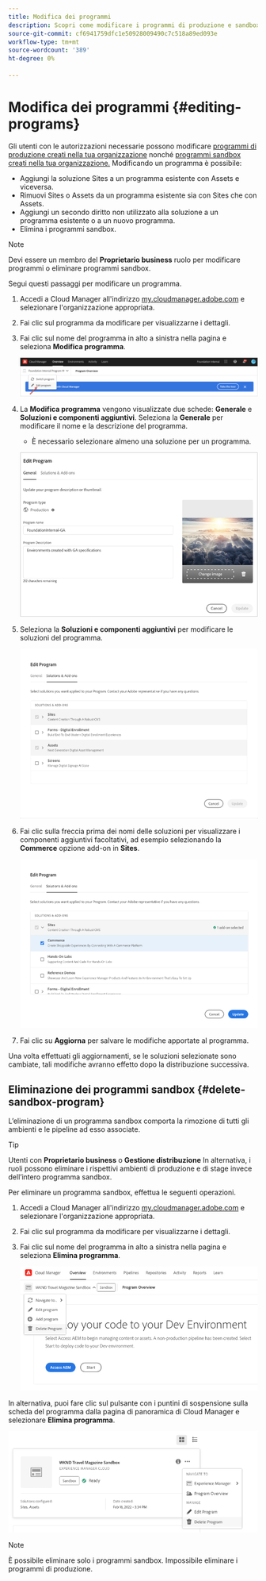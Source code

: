 ```yaml
---
title: Modifica dei programmi
description: Scopri come modificare i programmi di produzione e sandbox per regolare le loro opzioni dopo averli creati.
source-git-commit: cf6941759dfc1e50928009490c7c518a89ed093e
workflow-type: tm+mt
source-wordcount: '389'
ht-degree: 0%

---
```



# Modifica dei programmi {#editing-programs}

Gli utenti con le autorizzazioni necessarie possono modificare [programmi di produzione creati nella tua organizzazione](creating-production-programs.md) nonché [programmi sandbox creati nella tua organizzazione.](creating-sandbox-programs.md) Modificando un programma è possibile:

* Aggiungi la soluzione Sites a un programma esistente con Assets e viceversa.
* Rimuovi Sites o Assets da un programma esistente sia con Sites che con Assets.
* Aggiungi un secondo diritto non utilizzato alla soluzione a un programma esistente o a un nuovo programma.
* Elimina i programmi sandbox.

>[!NOTE]
>
>Devi essere un membro del **Proprietario business** ruolo per modificare programmi o eliminare programmi sandbox.

Segui questi passaggi per modificare un programma.

1. Accedi a Cloud Manager all&#39;indirizzo [my.cloudmanager.adobe.com](https://my.cloudmanager.adobe.com/) e selezionare l&#39;organizzazione appropriata.

1. Fai clic sul programma da modificare per visualizzarne i dettagli.

1. Fai clic sul nome del programma in alto a sinistra nella pagina e seleziona **Modifica programma**.

   ![Opzione Modifica programma](assets/edit-program-overview.png)

1. La **Modifica programma** vengono visualizzate due schede: **Generale** e **Soluzioni e componenti aggiuntivi**. Seleziona la **Generale** per modificare il nome e la descrizione del programma.

   * È necessario selezionare almeno una soluzione per un programma.

   ![Scheda Generale](assets/edit-program-prod1.png)

1. Seleziona la **Soluzioni e componenti aggiuntivi** per modificare le soluzioni del programma.

   ![Selezionare le soluzioni](assets/edit-prg.png)

1. Fai clic sulla freccia prima dei nomi delle soluzioni per visualizzare i componenti aggiuntivi facoltativi, ad esempio selezionando la **Commerce** opzione add-on in **Sites**.

   ![Modificare i componenti aggiuntivi](assets/edit-program-add-on.png)

1. Fai clic su **Aggiorna** per salvare le modifiche apportate al programma.

Una volta effettuati gli aggiornamenti, se le soluzioni selezionate sono cambiate, tali modifiche avranno effetto dopo la distribuzione successiva.

## Eliminazione dei programmi sandbox {#delete-sandbox-program}

L’eliminazione di un programma sandbox comporta la rimozione di tutti gli ambienti e le pipeline ad esso associate.

>[!TIP]
>
>Utenti con **Proprietario business** o **Gestione distribuzione** In alternativa, i ruoli possono eliminare i rispettivi ambienti di produzione e di stage invece dell’intero programma sandbox.

Per eliminare un programma sandbox, effettua le seguenti operazioni.

1. Accedi a Cloud Manager all&#39;indirizzo [my.cloudmanager.adobe.com](https://my.cloudmanager.adobe.com/) e selezionare l&#39;organizzazione appropriata.

1. Fai clic sul programma da modificare per visualizzarne i dettagli.

1. Fai clic sul nome del programma in alto a sinistra nella pagina e seleziona **Elimina programma**.

   ![Opzione Elimina programma](assets/delete-sandbox1.png)

In alternativa, puoi fare clic sul pulsante con i puntini di sospensione sulla scheda del programma dalla pagina di panoramica di Cloud Manager e selezionare **Elimina programma**.

![Elimina sandbox dalla scheda del programma](assets/delete-sandbox2.png)

>[!NOTE]
>
>È possibile eliminare solo i programmi sandbox. Impossibile eliminare i programmi di produzione.
